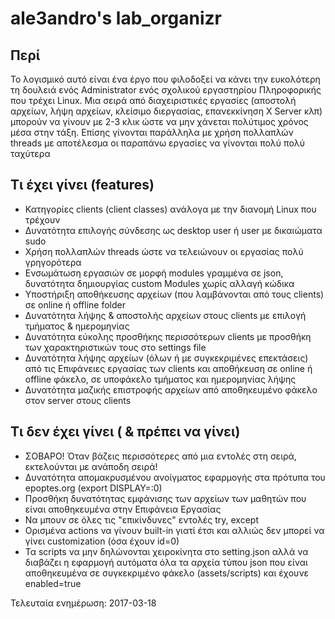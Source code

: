 # ale3andro's lab_organizr
## Περί
Το λογισμικό αυτό είναι ένα έργο που φιλοδοξεί να κάνει την ευκολότερη τη
δουλειά ενός Administrator ενός σχολικού εργαστηρίου Πληροφορικής που
τρέχει Linux.
Μια σειρά από διαχειριστικές εργασίες (αποστολή αρχείων, λήψη αρχείων,
κλείσιμο διεργασίας, επανεκκίνηση X Server κλπ) μπορούν να γίνουν με 2-3 κλικ
ώστε να μην χάνεται πολύτιμος χρόνος μέσα στην τάξη.
Επίσης γίνονται παράλληλα με χρήση πολλαπλών threads με αποτέλεσμα οι
παραπάνω εργασίες να γίνονται πολύ πολύ ταχύτερα

## Τι έχει γίνει (features)
* Κατηγορίες clients (client classes) ανάλογα με την διανομή Linux που τρέχουν
* Δυνατότητα επιλογής σύνδεσης ως desktop user ή user με δικαιώματα sudo
* Χρήση πολλαπλών threads ώστε να τελειώνουν οι εργασίας πολύ γρηγορότερα
* Ενσωμάτωση εργασιών σε μορφή modules γραμμένα σε json, δυνατότητα δημιουργίας custom Modules χωρίς αλλαγή κώδικα
* Υποστήριξη αποθήκευσης αρχείων (που λαμβάνονται από τους clients) σε online ή offline folder
* Δυνατότητα λήψης & αποστολής αρχείων στους clients με επιλογή τμήματος & ημερομηνίας
* Δυνατότητα εύκολης προσθήκης περισσότερων clients με προσθήκη των χαρακτηριστικών τους στο settings file
* Δυνατότητα λήψης αρχείων (όλων ή με συγκεκριμένες επεκτάσεις) από τις Επιφάνειες εργασίας των clients και αποθήκευση σε online ή offline φάκελο, σε υποφάκελο τμήματος και ημερομηνίας λήψης
* Δυνατότητα μαζικής επιστροφής αρχείων από αποθηκευμένο φάκελο στον server στους clients

## Τι δεν έχει γίνει ( & πρέπει να γίνει)
* ΣΟΒΑΡΟ! Όταν βάζεις περισσότερες από μια εντολές στη σειρά, εκτελούνται με ανάποδη σειρά!
* Δυνατότητα απομακρυσμένου ανοίγματος εφαρμογής στα πρότυπα του epoptes.org (export DISPLAY=:0)
* Προσθήκη δυνατότητας εμφάνισης των αρχείων των μαθητών που είναι αποθηκευμένα στην Επιφάνεια Εργασίας
* Να μπουν σε όλες τις "επικίνδυνες" εντολές try, except
* Ορισμένα actions να γίνουν built-in γιατί έτσι και αλλιώς δεν μπορεί να γίνει customization (όσα έχουν id=0)
* Τα scripts να μην δηλώνονται χειροκίνητα στο setting.json αλλά να διαβάζει η εφαρμογή αυτόματα όλα τα αρχεία τύπου json που είναι αποθηκευμένα σε συγκεκριμένο φάκελο (assets/scripts) και έχουνε
enabled=true

Τελευταία ενημέρωση: 2017-03-18

